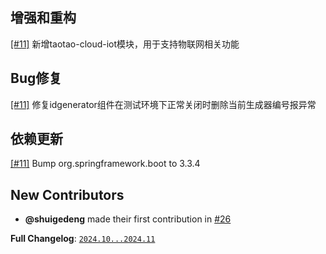 ## 增强和重构

[[#11]](https://github.com/shuigedeng/taotao-cloud-project/issues/11) 新增taotao-cloud-iot模块，用于支持物联网相关功能

## Bug修复

[[#11]](https://github.com/shuigedeng/taotao-cloud-project/issues/11) 修复idgenerator组件在测试环境下正常关闭时删除当前生成器编号报异常 

## 依赖更新

[[#11]](https://github.com/shuigedeng/taotao-cloud-project/issues/11) Bump  org.springframework.boot to 3.3.4

## New Contributors

* **@shuigedeng** made their first contribution in [#26](https://github.com/shuigedeng/taotao-cloud-project/pull/26)

**Full Changelog**: [`2024.10...2024.11`](https://github.com/shuigedeng/taotao-cloud-project/compare/2024.10...2024.11)
